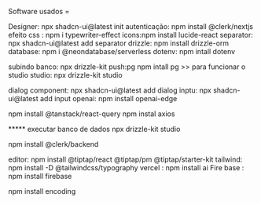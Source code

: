 Software usados = 

Designer: npx shadcn-ui@latest init
autenticação:   npm install @clerk/nextjs
efeito css : npm i typewriter-effect
icons:npm install lucide-react
separator: npx shadcn-ui@latest add separator
drizzle:  npm install drizzle-orm
database: npm i @neondatabase/serverless
dotenv: npm intall dotenv 

subindo banco: npx drizzle-kit push:pg
npm intall pg >> para funcionar o studio
studio:  npx drizzle-kit studio

dialog component: npx shadcn-ui@latest add dialog
inptu: npx shadcn-ui@latest add input
openai: npm install openai-edge

npm install @tanstack/react-query
npm instal axios




***** executar banco de dados npx drizzle-kit studio

npm install @clerk/backend


editor:   npm install @tiptap/react @tiptap/pm @tiptap/starter-kit
tailwind: npm install -D @tailwindcss/typography
vercel : npm install ai
Fire base : npm install firebase

npm install encoding 